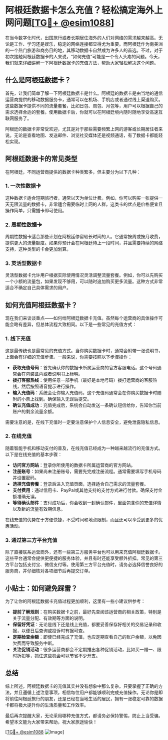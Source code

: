 # 阿根廷数据卡怎么充值？轻松搞定海外上网问题[[TG💪+ @esim1088](https://t.me/s/esim1088)]

在当今数字化时代，出国旅行或者长期居住海外的人们对网络的需求越来越高。无论是工作、学习还是娱乐，稳定的网络连接都显得尤为重要。而阿根廷作为南美洲的一个热门旅游和商务目的地，其移动数据卡自然成为许多人的首选。不过，对于初次接触阿根廷数据卡的人来说，“如何充值”可能是一个令人头疼的问题。今天，我们就来详细讲解一下阿根廷数据卡的充值方法，帮助大家轻松解决这个问题。

## 什么是阿根廷数据卡？

首先，让我们简单了解一下阿根廷数据卡是什么。阿根廷的数据卡是由当地的通信运营商提供的移动数据服务卡，通常可以在机场、手机店或者通过线上渠道购买。这些数据卡提供不同的流量套餐，比如日包、周包、月包等，用户可以根据自己的需求选择合适的套餐。使用数据卡后，你就可以在阿根廷境内随时随地享受高速互联网服务了。

阿根廷的数据卡非常受欢迎，尤其是对于那些需要频繁上网的游客或长期居住者来说。无论是查看地图、发送邮件、浏览社交媒体还是视频通话，有了数据卡都能轻松实现。

## 阿根廷数据卡的常见类型

在阿根廷，不同运营商提供的数据卡种类繁多，但主要分为以下几种：

### 1. 一次性数据卡
这种数据卡适合短期旅行者，通常以天为单位计费。例如，你可以购买一张提供一天无限流量的数据卡，非常适合需要临时上网的人群。这类卡的优点是价格便宜且操作简单，只需插卡即可使用。

### 2. 周期性数据卡
周期性数据卡适合那些计划在阿根廷停留较长时间的人。它通常按周或按月收费，提供更大的流量额度。如果你预计会在阿根廷待上一段时间，并且需要持续的网络支持，这种类型的卡会更加划算。

### 3. 灵活型数据卡
灵活型数据卡允许用户根据实际使用情况灵活调整流量套餐。例如，你可以先购买一个小额的流量包，如果发现不够用，可以随时追加购买更多流量。这种方式非常适合不确定自己具体需求的用户。

## 如何充值阿根廷数据卡？

现在我们来谈谈重点——如何给阿根廷数据卡充值。虽然每个运营商的具体操作可能会略有差异，但总体流程大致相同。以下是一些常见的充值方式：

### 1. 线下充值
这是最传统也是最常见的充值方式。当你购买数据卡时，通常会附带一张说明书，上面会有详细的充值步骤。一般来说，你需要按照以下步骤操作：

- **获取充值号码**：首先确认你的数据卡所属运营商的官方客服电话。这个号码通常会在包装盒内或者说明书上标明。
- **拨打客服热线**：使用任意一部手机（最好是本地号码）拨打运营商的客服热线，然后按照语音提示进行操作。
- **输入充值码**：系统会让你输入充值码，这个充值码通常会在你购买数据卡时随附的小票上找到。确保输入无误后提交。
- **确认充值成功**：充值完成后，系统会自动发送一条确认短信给你，告知你当前账户的剩余流量余额。

需要注意的是，在线下充值时一定要注意保护个人信息安全，避免泄露隐私信息。

### 2. 在线充值
随着智能手机和移动支付的普及，在线充值已经成为一种越来越流行的充值方式。以下是在线充值的基本步骤：

- **访问官方网站**：登录你所使用的数据卡所属运营商的官方网站。
- **注册账号**：如果尚未注册账号，需要先完成注册流程。通常需要填写手机号码并设置密码。
- **选择充值套餐**：登录后进入充值页面，选择适合自己需求的流量套餐。
- **支付费用**：通过信用卡、PayPal或其他支持的支付方式进行付款。确保支付金额准确无误。
- **等待确认邮件**：支付成功后，你会收到一封确认邮件，里面包含你的充值详情以及新的流量有效期信息。

在线充值的优势在于方便快捷，不受时间和地点限制，而且还可以享受到更多的优惠活动。

### 3. 通过第三方平台充值
除了直接联系运营商外，还有一些第三方服务平台也可以用来充值阿根廷数据卡。这些平台通常会提供更便捷的服务体验，并且有时还能享受额外折扣。常见的第三方平台包括支付宝、微信支付等。使用第三方平台充值时，请务必选择信誉良好的服务商，并仔细核对各项细节后再提交订单。

## 小贴士：如何避免踩雷？

为了让你的阿根廷数据卡充值过程更加顺利，这里有一些小建议供参考：

- **提前了解规则**：在购买数据卡之前，最好先查阅该运营商的相关政策，特别是关于流量分配、有效期等方面的说明。
- **保留好凭证**：无论是线下还是线上充值，都要妥善保存好相关的交易记录和收据，以便日后查询或投诉时有据可查。
- **定期检查余额**：即使已经完成了充值，也应定期查看自己的账户余额，以免因欠费而导致服务中断。
- **关注促销活动**：很多运营商都会不定期推出各种促销活动，比如买一赠一、限时折扣等，抓住这些机会可以节省不少开支。

## 总结

综上所述，阿根廷数据卡的充值其实并没有想象中那么复杂。只要掌握了正确的方法，并且遵循上述注意事项，相信每位用户都能够顺利完成充值操作。无论你是即将前往阿根廷旅行的朋友，还是已经在当地生活的居民，拥有一张稳定可靠的数据卡都将极大提升你的生活质量和工作效率。

最后再次提醒大家，无论采用哪种充值方式，都请务必保持警惕，防止上当受骗。希望本文能为大家带来帮助，祝大家旅途愉快！

[[TG💪+ @esim1088](https://t.me/s/esim1088) ![Image](https://i.postimg.cc/4NQfJmqS/Snipaste-2025-05-13-00-14-12.png)]